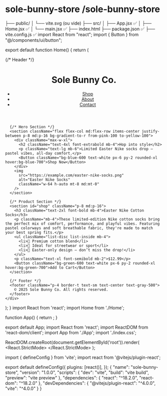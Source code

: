 # sole-bunny-store /sole-bunny-store
├── public/
│   └── vite.svg (ou vide)
├── src/
│   ├── App.jsx ✅
│   ├── Home.jsx ✅
│   └── main.jsx ✅
├── index.html
├── package.json ✅
├── vite.config.js ✅
import React from "react";
import { Button } from "@/components/ui/button";

export default function Home() {
  return (
    <div className="min-h-screen bg-white text-gray-800 font-sans">
      {/* Header */}
      <header className="p-4 flex justify-between items-center border-b">
        <h1 className="text-xl font-bold">Sole Bunny Co.</h1>
        <nav>
          <ul className="flex gap-4">
            <li><a href="#shop" className="hover:text-blue-600">Shop</a></li>
            <li><a href="#about" className="hover:text-blue-600">About</a></li>
            <li><a href="#contact" className="hover:text-blue-600">Contact</a></li>
          </ul>
        </nav>
      </header>

      {/* Hero Section */}
      <section className="flex flex-col md:flex-row items-center justify-between p-8 md:p-16 bg-gradient-to-r from-pink-100 to-yellow-100">
        <div className="max-w-xl">
          <h2 className="text-4xl font-extrabold mb-4">Hop into style</h2>
          <p className="text-lg mb-6">Limited Easter Nike socks drop – pastel vibes, all-day comfort.</p>
          <Button className="bg-blue-600 text-white px-6 py-2 rounded-xl hover:bg-blue-700">Shop Now</Button>
        </div>
        <img
          src="https://example.com/easter-nike-socks.png"
          alt="Easter Nike Socks"
          className="w-64 h-auto mt-8 md:mt-0"
        />
      </section>

      {/* Product Section */}
      <section id="shop" className="p-8 md:p-16">
        <h3 className="text-2xl font-bold mb-4">Easter Nike Cotton Socks</h3>
        <p className="mb-4">These limited-edition Nike cotton socks bring the perfect mix of comfort, performance, and playful vibes. Featuring pastel colorways and soft breathable fabric, they're made to match your best spring fits.</p>
        <ul className="list-disc list-inside mb-4">
          <li>🐰 Premium cotton blend</li>
          <li>👟 Ideal for streetwear or sport</li>
          <li>🌸 Easter-only design – don’t miss the drop!</li>
        </ul>
        <p className="text-xl font-semibold mb-2">$12.99</p>
        <Button className="bg-green-600 text-white px-6 py-2 rounded-xl hover:bg-green-700">Add to Cart</Button>
      </section>

      {/* Footer */}
      <footer className="p-4 border-t text-sm text-center text-gray-500">
        © 2025 Sole Bunny Co. All rights reserved.
      </footer>
    </div>
  );
}
import React from 'react';
import Home from './Home';

function App() {
  return <Home />;
}

export default App;
import React from 'react';
import ReactDOM from 'react-dom/client';
import App from './App';
import './index.css';

ReactDOM.createRoot(document.getElementById('root')).render(
  <React.StrictMode>
    <App />
  </React.StrictMode>
);
<!DOCTYPE html>
<html lang="en">
  <head>
    <meta charset="UTF-8" />
    <link rel="icon" href="/favicon.ico" />
    <meta name="viewport" content="width=device-width, initial-scale=1.0" />
    <title>Sole Bunny Co.</title>
  </head>
  <body>
    <div id="root"></div>
    <script type="module" src="/src/main.jsx"></script>
  </body>
</html>
import { defineConfig } from 'vite';
import react from '@vitejs/plugin-react';

export default defineConfig({
  plugins: [react()],
});
{
  "name": "sole-bunny-store",
  "version": "1.0.0",
  "scripts": {
    "dev": "vite",
    "build": "vite build",
    "preview": "vite preview"
  },
  "dependencies": {
    "react": "^18.2.0",
    "react-dom": "^18.2.0"
  },
  "devDependencies": {
    "@vitejs/plugin-react": "^4.0.0",
    "vite": "^4.0.0"
  }
}
